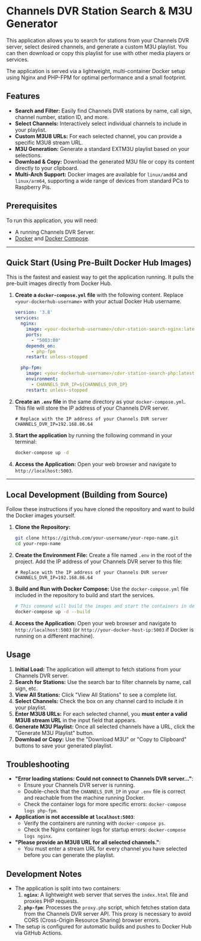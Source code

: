 # Channels DVR Station Search & M3U Generator

This application allows you to search for stations from your Channels DVR server, select desired channels, and generate a custom M3U playlist. You can then download or copy this playlist for use with other media players or services.

The application is served via a lightweight, multi-container Docker setup using Nginx and PHP-FPM for optimal performance and a small footprint.

## Features

  * **Search and Filter:** Easily find Channels DVR stations by name, call sign, channel number, station ID, and more.
  * **Select Channels:** Interactively select individual channels to include in your playlist.
  * **Custom M3U8 URLs:** For each selected channel, you can provide a specific M3U8 stream URL.
  * **M3U Generation:** Generate a standard EXTM3U playlist based on your selections.
  * **Download & Copy:** Download the generated M3U file or copy its content directly to your clipboard.
  * **Multi-Arch Support:** Docker images are available for `linux/amd64` and `linux/arm64`, supporting a wide range of devices from standard PCs to Raspberry Pis.

## Prerequisites

To run this application, you will need:

  * A running Channels DVR Server.
  * [Docker](https://www.docker.com/get-started) and [Docker Compose](https://docs.docker.com/compose/install/).

-----

## Quick Start (Using Pre-Built Docker Hub Images)

This is the fastest and easiest way to get the application running. It pulls the pre-built images directly from Docker Hub.

1.  **Create a `docker-compose.yml` file** with the following content. Replace `<your-dockerhub-username>` with your actual Docker Hub username.

    ```yaml
    version: '3.8'
    services:
      nginx:
        image: <your-dockerhub-username>/cdvr-station-search-nginx:latest
        ports:
          - "5003:80"
        depends_on:
          - php-fpm
        restart: unless-stopped

      php-fpm:
        image: <your-dockerhub-username>/cdvr-station-search-php:latest
        environment:
          - CHANNELS_DVR_IP=${CHANNELS_DVR_IP}
        restart: unless-stopped
    ```

2.  **Create an `.env` file** in the same directory as your `docker-compose.yml`. This file will store the IP address of your Channels DVR server.

    ```
    # Replace with the IP address of your Channels DVR server
    CHANNELS_DVR_IP=192.168.86.64
    ```

3.  **Start the application** by running the following command in your terminal:

    ```bash
    docker-compose up -d
    ```

4.  **Access the Application:** Open your web browser and navigate to `http://localhost:5003`.

-----

## Local Development (Building from Source)

Follow these instructions if you have cloned the repository and want to build the Docker images yourself.

1.  **Clone the Repository:**

    ```bash
    git clone https://github.com/your-username/your-repo-name.git
    cd your-repo-name
    ```

2.  **Create the Environment File:** Create a file named `.env` in the root of the project. Add the IP address of your Channels DVR server to this file:

    ```
    # Replace with the IP address of your Channels DVR server
    CHANNELS_DVR_IP=192.168.86.64
    ```

3.  **Build and Run with Docker Compose:** Use the `docker-compose.yml` file included in the repository to build and start the services.

    ```bash
    # This command will build the images and start the containers in detached mode
    docker-compose up -d --build
    ```

4.  **Access the Application:** Open your web browser and navigate to `http://localhost:5003` (or `http://your-docker-host-ip:5003` if Docker is running on a different machine).

## Usage

1.  **Initial Load:** The application will attempt to fetch stations from your Channels DVR server.
2.  **Search for Stations:** Use the search bar to filter channels by name, call sign, etc.
3.  **View All Stations:** Click "View All Stations" to see a complete list.
4.  **Select Channels:** Check the box on any channel card to include it in your playlist.
5.  **Enter M3U8 URLs:** For each selected channel, you **must enter a valid M3U8 stream URL** in the input field that appears.
6.  **Generate M3U Playlist:** Once all selected channels have a URL, click the "Generate M3U Playlist" button.
7.  **Download or Copy:** Use the "Download M3U" or "Copy to Clipboard" buttons to save your generated playlist.

## Troubleshooting

  * **"Error loading stations: Could not connect to Channels DVR server..."**:
      * Ensure your Channels DVR server is running.
      * Double-check that the `CHANNELS_DVR_IP` in your `.env` file is correct and reachable from the machine running Docker.
      * Check the container logs for more specific errors: `docker-compose logs php-fpm`.
  * **Application is not accessible at `localhost:5003`**:
      * Verify the containers are running with `docker-compose ps`.
      * Check the Nginx container logs for startup errors: `docker-compose logs nginx`.
  * **"Please provide an M3U8 URL for all selected channels."**:
      * You must enter a stream URL for every channel you have selected before you can generate the playlist.

## Development Notes

  * The application is split into two containers:
    1.  **`nginx`**: A lightweight web server that serves the `index.html` file and proxies PHP requests.
    2.  **`php-fpm`**: Processes the `proxy.php` script, which fetches station data from the Channels DVR server API. This proxy is necessary to avoid CORS (Cross-Origin Resource Sharing) browser errors.
  * The setup is configured for automatic builds and pushes to Docker Hub via GitHub Actions.